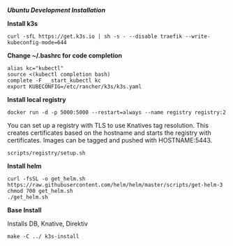 **_Ubuntu Development Installation_**

**Install k3s**

```
curl -sfL https://get.k3s.io | sh -s - --disable traefik --write-kubeconfig-mode=644
```

**Change ~/.bashrc for code completion**

```
alias kc="kubectl"
source <(kubectl completion bash)
complete -F __start_kubectl kc
export KUBECONFIG=/etc/rancher/k3s/k3s.yaml
```

**Install local registry**

```
docker run -d -p 5000:5000 --restart=always --name registry registry:2
```

You can set up a registry with TLS to use Knatives tag resolution. This creates certificates based on the hostname and starts the registry with certificates. Images can be tagged and pushed with HOSTNAME:5443. 

```
scripts/registry/setup.sh
```

**Install helm**

```
curl -fsSL -o get_helm.sh https://raw.githubusercontent.com/helm/helm/master/scripts/get-helm-3
chmod 700 get_helm.sh
./get_helm.sh
```

**Base Install**

Installs DB, Knative, Direktiv
```
make -C ../ k3s-install
```
